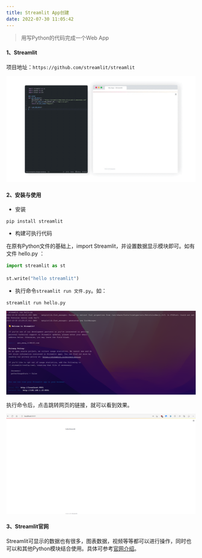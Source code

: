 ```yaml
---
title: Streamlit App创建
date: 2022-07-30 11:05:42
---
```


> 用写Python的代码完成一个Web App

<!--more-->

#### 1、Streamlit

项目地址：``` https://github.com/streamlit/streamlit ```

![在 Streamlit|635x380 中实时编码应用的示例](https://raw.githubusercontent.com/streamlit/docs/main/public/images/Streamlit_overview.gif)

#### 2、安装与使用

- 安装

```shell
pip install streamlit 
```

- 构建可执行代码

在原有Python文件的基础上，import Streamlit，并设置数据显示模块即可。如有文件 hello.py ：

```python
import streamlit as st

st.write("hello streamlit")
```

- 执行命令``` streamlit run 文件.py ```。如：

```shell
streamlit run hello.py
```

![image-20221030233202063](./image-20221030233202063-1667143930549-1.png)

执行命令后，点击跳转网页的链接，就可以看到效果。

![image-20221030233303054](./image-20221030233303054-1667143988750-3.png)

#### 3、Streamlit官网

Streamlit可显示的数据也有很多，图表数据，视频等等都可以进行操作，同时也可以和其他Python模块结合使用。具体可参考[官网介绍](https://streamlit.io/)。